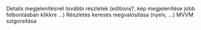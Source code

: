 Details megjelenítésnél további részletek (editions?, kép megjelenítése jobb felbontásban klikkre ...)
Részletes keresés megvalósítása (nyelv, ...)
MVVM szigorsítása